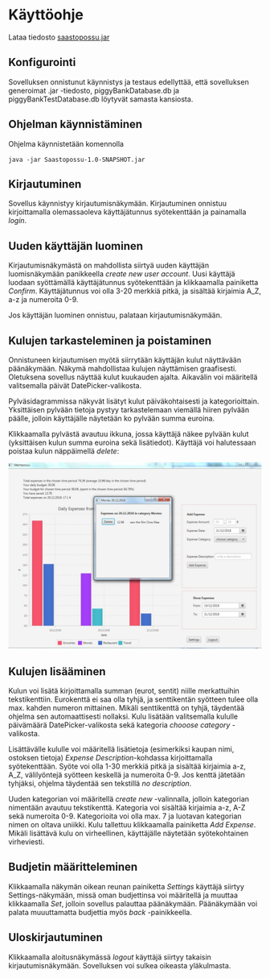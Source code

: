 # Käyttöohje


Lataa tiedosto [saastopossu.jar](https://github.com/skuuu/ot-harjoitustyo/releases/tag/Saastopossuv1.2) 

## Konfigurointi
Sovelluksen onnistunut käynnistys ja testaus edellyttää, että sovelluksen generoimat .jar -tiedosto, piggyBankDatabase.db ja piggyBankTestDatabase.db löytyvät samasta kansiosta. 

## Ohjelman käynnistäminen

Ohjelma käynnistetään komennolla 

```
java -jar Saastopossu-1.0-SNAPSHOT.jar
```

## Kirjautuminen

Sovellus käynnistyy kirjautumisnäkymään. 
Kirjautuminen onnistuu kirjoittamalla olemassaoleva käyttäjätunnus syötekenttään ja painamalla _login_.

## Uuden käyttäjän luominen

Kirjautumisnäkymästä on mahdollista siirtyä uuden käyttäjän luomisnäkymään panikkeella _create new user account_.
Uusi käyttäjä luodaan syöttämällä käyttäjätunnus syötekenttään ja klikkaamalla painiketta _Confirm_. Käyttäjätunnus voi olla 3-20 merkkiä pitkä, ja sisältää kirjaimia A_Z, a-z ja numeroita 0-9. 

Jos käyttäjän luominen onnistuu, palataan kirjautumisnäkymään.

## Kulujen tarkasteleminen ja poistaminen

Onnistuneen kirjautumisen myötä siirrytään käyttäjän kulut näyttävään päänäkymään. 
Näkymä mahdollistaa kulujen näyttämisen graafisesti. Oletuksena sovellus näyttää kulut kuukauden ajalta. Aikavälin voi määritellä valitsemalla päivät DatePicker-valikosta. 

Pylväsidagrammissa näkyvät lisätyt kulut päiväkohtaisesti ja kategorioittain. Yksittäisen pylvään tietoja pystyy tarkastelemaan viemällä hiiren pylvään päälle, jolloin käyttäjälle näytetään ko pylvään summa euroina.

Klikkaamalla pylvästä avautuu ikkuna, jossa käyttäjä näkee pylvään kulut (yksittäisen kulun summa euroina sekä lisätiedot). 
Käyttäjä voi halutessaan poistaa kulun näppäimellä _delete_:
  
<img src="https://github.com/skuuu/ot-harjoitustyo/blob/master/harjoitustyo/Images/ScreenshotExpenseScene.jpg" width="700">


  
## Kulujen lisääminen  
Kulun voi lisätä kirjoittamalla summan (eurot, sentit) niille merkattuihin tekstikenttiin. Eurokenttä ei saa olla tyhjä, ja senttikentän syötteen tulee olla max. kahden numeron mittainen. Mikäli senttikenttä on tyhjä, täydentää ohjelma sen automaattisesti nollaksi. Kulu lisätään valitsemalla kululle päivämäärä DatePicker-valikosta sekä kategoria _chooose category_ -valikosta. 

Lisättävälle kululle voi määritellä lisätietoja (esimerkiksi kaupan nimi, ostoksen tietoja) _Expense Description_-kohdassa kirjoittamalla syötekenttään. Syöte voi olla 1-30 merkkiä pitkä ja sisältää kirjaimia a-z, A_Z, välilyöntejä syötteen keskellä ja numeroita 0-9. Jos kenttä jätetään tyhjäksi, ohjelma täydentää sen tekstillä _no description_.

Uuden kategorian voi määritellä _create new_ -valinnalla, jolloin kategorian nimentään avautuu tekstikenttä. Kategoria voi sisältää kirjaimia a-z, A-Z sekä numeroita 0-9. Kategorioita voi olla max. 7 ja luotavan kategorian nimen on oltava uniikki.
Kulu tallettuu klikkaamalla painiketta _Add Expense_. 
Mikäli lisättävä kulu on virheellinen, käyttäjälle näytetään syötekohtainen virheviesti. 


## Budjetin määritteleminen  
Klikkaamalla näkymän oikean reunan painiketta _Settings_ käyttäjä siirtyy Settings-näkymään, missä oman budjettinsa voi määritellä ja muuttaa klikkaamalla _Set_, jolloin sovellus palauttaa päänäkymään. Päänäkymään voi palata muuuttamatta budjettia myös _back_ -painikkeella. 

## Uloskirjautuminen 
Klikkaamalla aloitusnäkymässä _logout_ käyttäjä siirtyy takaisin kirjautumisnäkymään. Sovelluksen voi sulkea oikeasta yläkulmasta.
